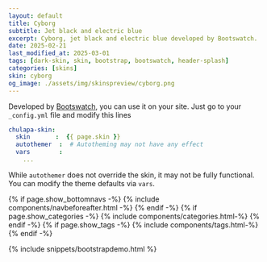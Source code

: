 ```yaml
---
layout: default
title: Cyborg
subtitle: Jet black and electric blue
excerpt: Cyborg, jet black and electric blue developed by Bootswatch.
date: 2025-02-21
last_modified_at: 2025-03-01
tags: [dark-skin, skin, bootstrap, bootswatch, header-splash]
categories: [skins]
skin: cyborg
og_image: ./assets/img/skinspreview/cyborg.png
---
```



Developed by [Bootswatch](https://bootswatch.com/), you can use it on your site. Just go to your `_config.yml` file and modify this lines

```yaml
chulapa-skin: 
  skin       :  {{ page.skin }}
  autothemer  :  # Autotheming may not have any effect
  vars        :    
    ...
```


While `autothemer` does not override the skin, it may not be fully functional. You can modify the theme defaults via `vars`.




{% if page.show_bottomnavs -%}
{% include components/navbeforeafter.html -%}
{% endif -%}
{% if page.show_categories -%}
{% include components/categories.html-%}
{% endif -%}
{% if page.show_tags -%}
{% include components/tags.html-%}
{% endif -%}


{% include snippets/bootstrapdemo.html  %}

